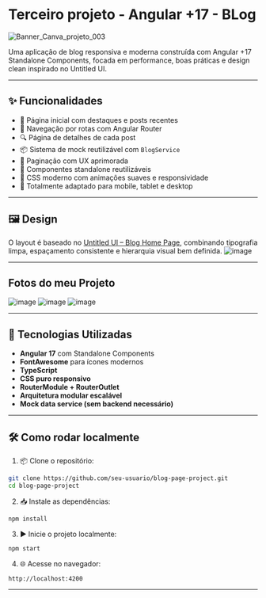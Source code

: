 # Terceiro projeto - Angular +17 - BLog

![Banner_Canva_projeto_003](https://github.com/user-attachments/assets/08dbc40e-0e01-4f3e-bacb-c2072f34a559)


Uma aplicação de blog responsiva e moderna construída com Angular +17 Standalone Components, focada em performance, boas práticas e design clean inspirado no Untitled UI.

---

## ✨ Funcionalidades

- 📌 Página inicial com destaques e posts recentes
- 🧭 Navegação por rotas com Angular Router
- 🔍 Página de detalhes de cada post
- 📦 Sistema de mock reutilizável com `BlogService`
- 🔄 Paginação com UX aprimorada
- 🧩 Componentes standalone reutilizáveis
- 🎨 CSS moderno com animações suaves e responsividade
- 📱 Totalmente adaptado para mobile, tablet e desktop

---

## 🖼️ Design

O layout é baseado no [Untitled UI – Blog Home Page](https://dribbble.com/shots/20859935-Blog-home-page-Untitled-UI), combinando tipografia limpa, espaçamento consistente e hierarquia visual bem definida.
![image](https://github.com/user-attachments/assets/350f4f22-74b4-471b-ab05-6842fe42f47f)




---

## Fotos do meu Projeto

![image](https://github.com/user-attachments/assets/58bedac4-0a06-464b-a8ae-ef2aadf99686)
![image](https://github.com/user-attachments/assets/c52dc948-42fb-4ba3-a081-a664311e79aa)
![image](https://github.com/user-attachments/assets/7d22f0be-7680-4fc7-81ad-cb7aee58db8e)

---

## 🚀 Tecnologias Utilizadas

- **Angular 17** com Standalone Components
- **FontAwesome** para ícones modernos
- **TypeScript**
- **CSS puro responsivo**
- **RouterModule + RouterOutlet**
- **Arquitetura modular escalável**
- **Mock data service (sem backend necessário)**

---

## 🛠️ Como rodar localmente

1. 📦 Clone o repositório:

```bash
git clone https://github.com/seu-usuario/blog-page-project.git
cd blog-page-project
```

2. 📥 Instale as dependências:

```bash
npm install
```

3. ▶️ Inicie o projeto localmente:

```bash
npm start
```

4. 🌐 Acesse no navegador:

```bash
http://localhost:4200
```

---

